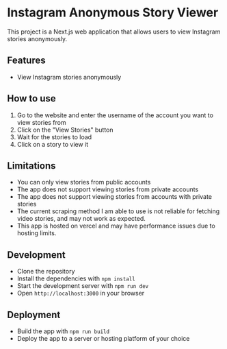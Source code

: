 # Instagram Anonymous Story Viewer

This project is a Next.js web application that allows users to view Instagram stories anonymously.

## Features

- View Instagram stories anonymously

## How to use

1. Go to the website and enter the username of the account you want to view stories from
2. Click on the "View Stories" button
3. Wait for the stories to load
4. Click on a story to view it

## Limitations

- You can only view stories from public accounts
- The app does not support viewing stories from private accounts
- The app does not support viewing stories from accounts with private stories
- The current scraping method I am able to use is not reliable for fetching video stories, and may not work as expected.
- This app is hosted on vercel and may have performance issues due to hosting limits.

## Development

- Clone the repository
- Install the dependencies with `npm install`
- Start the development server with `npm run dev`
- Open `http://localhost:3000` in your browser

## Deployment

- Build the app with `npm run build`
- Deploy the app to a server or hosting platform of your choice